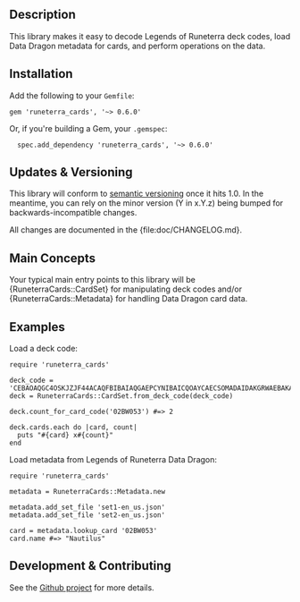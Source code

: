 <!-- This is the README file for the Gem documentation / online documentation. It should be thorough and authoritative for using the Gem, but not discuss development concerns, which belong in the Github README. -->

## Description

This library makes it easy to decode Legends of Runeterra deck codes, load Data Dragon metadata for cards, and perform operations on the data.

## Installation

Add the following to your `Gemfile`:

```
gem 'runeterra_cards', '~> 0.6.0'
```

Or, if you're building a Gem, your `.gemspec`:

```
  spec.add_dependency 'runeterra_cards', '~> 0.6.0'
```

## Updates & Versioning

This library will conform to [semantic versioning](https://semver.org/) once it hits 1.0. In the meantime, you can rely on the minor version (Y in x.Y.z) being bumped for backwards-incompatible changes.

All changes are documented in the {file:doc/CHANGELOG.md}.

## Main Concepts

Your typical main entry points to this library will be {RuneterraCards::CardSet} for manipulating deck codes and/or {RuneterraCards::Metadata} for handling Data Dragon card data.

## Examples

Load a deck code:

```
require 'runeterra_cards'

deck_code = 'CEBAOAQGC4OSKJZJF44ACAQFBIBAIAQGAEPCYNIBAICQOAYCAECSOMADAIDAKGRWAEBAKAY'
deck = RuneterraCards::CardSet.from_deck_code(deck_code)

deck.count_for_card_code('02BW053') #=> 2

deck.cards.each do |card, count|
  puts "#{card} x#{count}"
end
```

Load metadata from Legends of Runeterra Data Dragon:

```
require 'runeterra_cards'

metadata = RuneterraCards::Metadata.new

metadata.add_set_file 'set1-en_us.json'
metadata.add_set_file 'set2-en_us.json'

card = metadata.lookup_card '02BW053'
card.name #=> "Nautilus"
```

## Development & Contributing

See the [Github project](https://github.com/zofrex/runeterra_cards) for more details.

